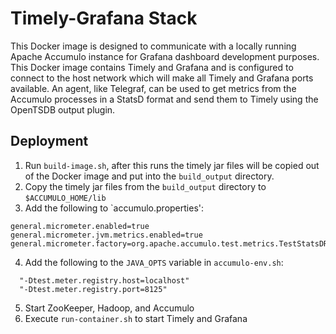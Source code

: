 # Timely-Grafana Stack

This Docker image is designed to communicate with a locally running Apache Accumulo
instance for Grafana dashboard development purposes. This Docker image contains
Timely and Grafana and is configured to connect to the host network which will make
all Timely and Grafana ports available. An agent, like Telegraf, can be used to
get metrics from the Accumulo processes in a StatsD format and send them to Timely
using the OpenTSDB output plugin.

## Deployment

1. Run `build-image.sh`, after this runs the timely jar files will be copied out
   of the Docker image and put into the `build_output` directory.
2. Copy the timely jar files from the `build_output` directory to `$ACCUMULO_HOME/lib`
3. Add the following to `accumulo.properties':
```
general.micrometer.enabled=true
general.micrometer.jvm.metrics.enabled=true
general.micrometer.factory=org.apache.accumulo.test.metrics.TestStatsDRegistryFactory
```
4. Add the following to the `JAVA_OPTS` variable in `accumulo-env.sh`:
```
  "-Dtest.meter.registry.host=localhost"
  "-Dtest.meter.registry.port=8125"
```
5. Start ZooKeeper, Hadoop, and Accumulo
6. Execute `run-container.sh` to start Timely and Grafana

